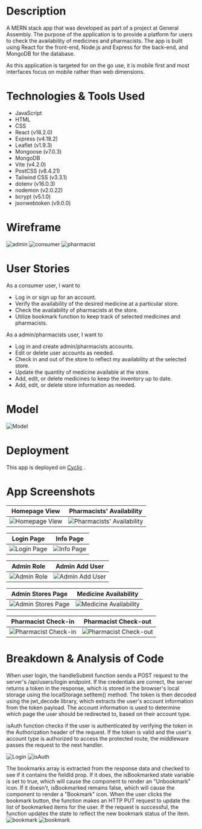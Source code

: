 # Description
A MERN stack app that was developed as part of a project at General Assembly. The purpose of the application is to provide a platform for users to check the availability of medicines and pharmacists. The app is built using React for the front-end, Node.js and Express for the back-end, and MongoDB for the database.

As this application is targeted for on the go use, it is mobile first and most interfaces focus on mobile rather than web dimensions.

# Technologies & Tools Used
- JavaScript
- HTML
- CSS
- React (v18.2.0)
- Express (v4.18.2)
- Leaflet (v1.9.3)
- Mongoose (v7.0.3)
- MongoDB
- Vite (v4.2.0)
- PostCSS (v8.4.21)
- Tailwind CSS (v3.3.1)
- dotenv (v16.0.3)
- nodemon (v2.0.22)
- bcrypt (v5.1.0)
- jsonwebtoken (v9.0.0)

# Wireframe
![admin](readmeImg/Wireframe_Admin.jpg)
![consumer](readmeImg/Wireframe_Consumer.jpg)
![pharmacist](readmeImg/Wireframe_Pharmacist.jpg)

# User Stories
As a consumer user, I want to 
- Log in or sign up for an account.
- Verify the availability of the desired medicine at a particular store.
- Check the availability of pharmacists at the store.
- Utilize bookmark function to keep track of selected medicines and pharmacists. 

As a admin/pharmacists user, I want to 
- Log in and create admin/pharmacists accounts.
- Edit or delete user accounts as needed.
- Check in and out of the store to reflect my availability at the selected store.
- Update the quantity of medicine available at the store.
- Add, edit, or delete medicines to keep the inventory up to date.
- Add, edit, or delete store information as needed.

# Model
![Model](readmeImg/Model.png)

# Deployment
This app is deployed on [Cyclic](https://good-blue-squid-robe.cyclic.cloud/) .

# App Screenshots

Homepage View            |  Pharmacists' Availability
:-------------------------:|:-------------------------:
![Homepage View](readmeImg/homepage-view.png)   |  ![Pharmacists' Availability](readmeImg/pharmacists-availability.png)

Login Page           |  Info Page
:-------------------------:|:-------------------------:
![Login Page](readmeImg/login-page.png)   |  ![Info Page](readmeImg/info-page.png)

Admin Role           |  Admin Add User
:-------------------------:|:-------------------------:
![Admin Role](readmeImg/admin-role-page.png)   |  ![Admin Add User](readmeImg/admin-add-user-page.png)

Admin Stores Page           |  Medicine Availability
:-------------------------:|:-------------------------:
![Admin Stores Page](readmeImg/admin-stores-page.png)   |  ![Medicine Availability](readmeImg/med-availability.png)

Pharmacist Check-in           |  Pharmacist Check-out
:-------------------------:|:-------------------------:
![Pharmacist Check-in](readmeImg/pharma-checkin.png)   |  ![Pharmacist Check-out](readmeImg/pharma-checkout.png)

# Breakdown & Analysis of Code
When user login, the handleSubmit function sends a POST request to the server's /api/users/login endpoint. If the credentials are correct, the server returns a token in the response, which is stored in the browser's local storage using the localStorage.setItem() method. The token is then decoded using the jwt_decode library, which extracts the user's account information from the token payload. The account information is used to determine which page the user should be redirected to, based on their account type.

isAuth function checks if the user is authenticated by verifying the token in the Authorization header of the request. If the token is valid and the user's account type is authorized to access the protected route, the middleware passes the request to the next handler.

![Login](readmeImg/jwt.png)
![isAuth](readmeImg/isAuth.png)


The bookmarks array is extracted from the response data and checked to see if it contains the fieldId prop. If it does, the isBookmarked state variable is set to true, which will cause the component to render an "Unbookmark" icon. If it doesn't, isBookmarked remains false, which will cause the component to render a "Bookmark" icon. When the user clicks the bookmark button, the function makes an HTTP PUT request to update the list of bookmarked items for the user. If the request is successful, the function updates the state to reflect the new bookmark status of the item.
![bookmark](readmeImg/bookmark_state.png)
![bookmark](readmeImg/bookmark.png)
